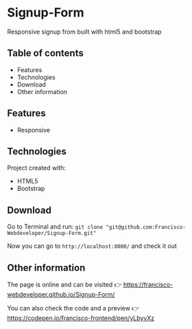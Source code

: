 # Signup-Form
Responsive signup from built with html5 and bootstrap

## Table of contents
* Features
* Technologies
* Download 
* Other information

## Features
* Responsive

## Technologies
Project created with:
* HTML5
* Bootstrap

## Download
Go to Terminal and run: `git clone "git@github.com:Francisco-Webdeveloper/Signup-Form.git"`
 
Now you can go to `http://localhost:8000/` and check it out

## Other information
The page is online and can be visited 👉 https://francisco-webdeveloper.github.io/Signup-Form/

You can also check the code and a preview 👉 https://codepen.io/francisco-frontend/pen/yLbyvXz
